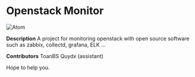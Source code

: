 # Openstack Monitor 
![Atom](https://upload.wikimedia.org/wikipedia/commons/thumb/e/e6/OpenStack%C2%AE_Logo_2016.svg/1200px-OpenStack%C2%AE_Logo_2016.svg.png)

**Description**
A project for monitoring openstack with open source software such as zabbix, collectd, grafana, ELK ...

**Contributors**
ToanBS
Quydx (assistant)

Hope to help you.